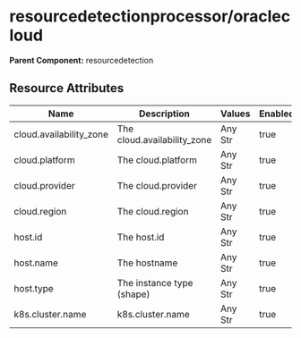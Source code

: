 [comment]: <> (Code generated by mdatagen. DO NOT EDIT.)

# resourcedetectionprocessor/oraclecloud

**Parent Component:** resourcedetection

## Resource Attributes

| Name | Description | Values | Enabled |
| ---- | ----------- | ------ | ------- |
| cloud.availability_zone | The cloud.availability_zone | Any Str | true |
| cloud.platform | The cloud.platform | Any Str | true |
| cloud.provider | The cloud.provider | Any Str | true |
| cloud.region | The cloud.region | Any Str | true |
| host.id | The host.id | Any Str | true |
| host.name | The hostname | Any Str | true |
| host.type | The instance type (shape) | Any Str | true |
| k8s.cluster.name | k8s.cluster.name | Any Str | true |
